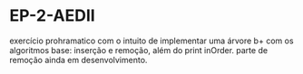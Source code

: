 # EP-2-AEDII
exercício prohramatico com o intuito de implementar uma
árvore b+ com os algoritmos base:
inserção e remoção, além do print inOrder.
parte de remoção ainda em desenvolvimento.
